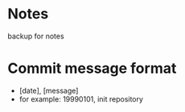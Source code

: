 # Notes
backup for notes

# Commit message format
- [date], [message]
- for example: 19990101, init repository